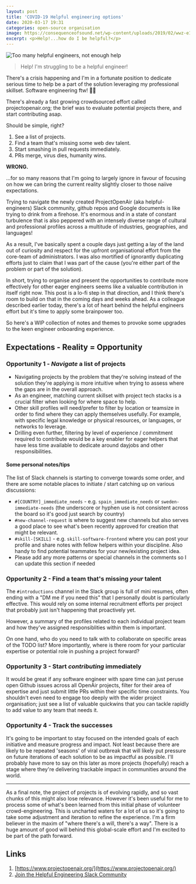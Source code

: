```yaml
---
layout: post
title: 'COVID-19 Helpful engineering options'
date: 2020-03-17 19:31
categories: open-source organisation
image: https://consequenceofsound.net/wp-content/uploads/2019/02/wwz-e1549483735642.jpg
excerpt: <p>Help!...how do I be helpful?</p>
---
```

![Too many helpful engineers, not enough help](https://consequenceofsound.net/wp-content/uploads/2019/02/wwz-e1549483735642.jpg)

> Help! I'm struggling to be a helpful engineer!

There's a crisis happening and I'm in a fortunate position to dedicate serious time to help be a part of the solution leveraging my professional skillset. Software engineering ftw! 💪🏾

There's already a fast growing crowdsourced effort called projectopenair.org; the brief was to evaluate potential projects there, and start contributing asap. 

Should be simple, right?

1. See a list of projects.
2. Find a team that's missing some web dev talent.
3. Start smashing in pull requests immediately.
4. PRs merge, virus dies, humanity wins.

**WRONG.**

...for so many reasons that I'm going to largely ignore in favour of focusing on how we can bring the current reality slightly closer to those naiive expectations.

Trying to navigate the newly created ProjectOpenAir (aka helpful-engineers) Slack community, github repos and Google documents is like trying to drink from a firehose. It's enormous and in a state of constant turbulence that is also peppered with an intensely diverse range of cultural and professional profiles across a multitude of industries, geographies, and languages!

As a result, I've basically spent a couple days just getting a lay of the land out of curiosity and respect for the upfront organisational effort from the core-team of administrators. I was also mortified of ignorantly duplicating efforts just to claim that I was part of the cause (you're either part of the problem or part of the solution).

In short, trying to organise and present the opportunities to contribute more effectively for other eager engineers seems like a valuable contribution in itself right now. This post is a lo-fi step in that direction, and I think there's room to build on that in the coming days and weeks ahead. As a colleague described earlier today, there's a lot of heart behind the helpful engineers effort but it's time to apply some brainpower too.

So here's a WIP collection of notes and themes to provoke some upgrades to the keen engineer onboarding experience.

## Expectations - Reality = Opportunity

### Opportunity 1 - *Navigate* a list of projects
- Navigating projects by the problem that they're solving instead of the solution they're applying is more intuitive when trying to assess where the gaps are in the overall approach.
- As an engineer, matching current skillset with project tech stacks is a crucial filter when looking for where space to help.
- Other skill profiles will need/prefer to filter by location or teamsize in order to find where they can apply themselves usefully. For example, with specific legal knowledge or physical resources, or languages, or networks to leverage.
- Drilling even further, filtering by level of experience / commitment required to contribute would be a key enabler for eager helpers that have less time available to dedicate around dayjobs and other responsibilities.

#### Some personal notes/tips
The list of Slack channels is starting to converge towards some order, and there are some notable places to initiate / start catching up on various discussions:

- `#[COUNTRY]_immediate_needs` - e.g. `spain_immediate_needs` or `sweden-immediate-needs` (the underscore or hyphen use is not consistent across the board so it's good just search by country)
- `#new-channel-request` is where to suggest new channels but also serves a good place to see what's been recently approved for creation that might be relevant.
- `#skill-[SKILL]` - e.g. `skill-software-frontend` where you can post your profile and share notes with fellow helpers within your discipline. Also handy to find potential teammates for your new/existing project idea.
- Please add any more patterns or special channels in the comments so I can update this section if needed

### Opportunity 2 - Find a team that's missing *your* talent
The `#introductions` channel in the Slack group is full of mini resumes, often ending with a "DM me if you need this" that I personally doubt is particularly effective. This would rely on some internal recruitment efforts per project that probably just isn't happening that proactively yet.

However, a summary of the profiles related to each individual project team and how they've assigned responsiblities within them is important. 

On one hand, who do you need to talk with to collaborate on specific areas of the TODO list? More importantly, where is there room for your particular expertise or potential role in pushing a project forward?

### Opportunity 3 - Start *contributing* immediately

It would be great if any software engineer with spare time can just peruse open Github issues across all OpenAir projects, filter for their area of expertise and just submit little PRs within their specific time constraints. You shouldn't even need to engage too deeply with the wider project organisation; just see a list of valuable quickwins that you can tackle rapidly to add value to any team that needs it.

### Opportunity 4 - Track the successes
It's going to be important to stay focused on the intended goals of each initiative and measure progress and impact. Not least because there are likely to be repeated 'seasons' of viral outbreak that will likely put pressure on future iterations of each solution to be as impactful as possible.
I'll probably have more to say on this later as more projects (hopefully) reach a stage where they're delivering trackable impact in communities around the world.

--- 

As a final note, the project of projects is of evolving rapidly, and so vast chunks of this might also lose relevance. However it's been useful for me to process some of what's been learned from this initial phase of volunteer crowd-engineering. This is uncharted waters for a lot of us so it's going to take some adjustment and iteration to refine the experience. I'm a firm believer in the maxim of "where there's a will, there's a way". There is a huge amount of good will behind this global-scale effort and I'm excited to be part of the path forward.

## Links

1. [https://www.projectopenair.org/](https://www.projectopenair.org/)
2. [Join the Helpful Engineering Slack Community](https://join.slack.com/t/helpfulengineering/shared_invite/zt-cn63ytib-pb6inTdjTaDYtUOTSBhnZQ)
